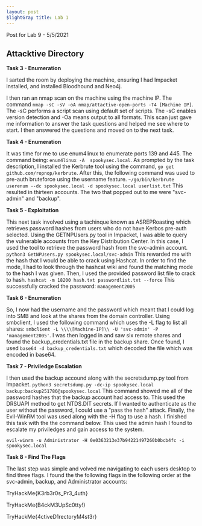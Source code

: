 ```yaml
---
layout: post 
$lightGray title: Lab 1 
---
```


Post for Lab 9 - 5/5/2021


## **Attacktive Directory** 

**Task 3 - Enumeration**

I sarted the room by deploying the machine, ensuring I had Impacket installed, and installed Bloodhound and Neo4j.


I then ran an nmap scan on the machine using the machine IP. The command `nmap -sC -sV -oA nmap/attactive-open-ports -T4 [Machine IP]`. The -sC performs a script scan using default set of scripts. The -sC enables version detection and -Oa means output to all formats. This scan just gave me information to answer the task questions and helped me see where to start. I then answered the questions and moved on to the next task.

**Task 4 - Enumeration**

It was time for me to use enum4linux to enumerate ports 139 and 445. The command being: `enum4linux -A  spookysec.local`. As prompted by the task description, I installed the Kerbrute tool using the command, `go get github.com/ropnop/kerbrute`. After this, the following command was used to pre-auth bruteforce using the username feature. `~/go/bin/kerbrute userenum --dc spookysec.local -d spookysec.local userlist.txt` This resulted in thirteen accounts. The two that popped out to me were "svc-admin" and "backup".

**Task 5 - Exploitation**

This next task involved using a tachinque known as ASREPRoasting which retrieves password hashes from users who do not have Kerbos pre-auth selected. Using the GETNPUsers.py tool in Impacket, I was able to query the vulnerable accounts from the Key Distribution Center. In this case, I used the tool to retrieve the password hash from the svc-admin account. `python3 GetNPUsers.py spookysec.local/svc-admin` This rewarded me with the hash that I would be able to crack using Hashcat. In order to find the mode, I had to look through the hashcat wiki and found the matching mode to the hash I was given. Then, I used the provided password list file to crack to hash. `hashcat -m 18200 hash.txt passwordlist.txt --force` This successfully cracked the password: `management2005`

**Task 6 - Enumeration**

So, I now had the username and the password which meant that I could log into SMB and look at the shares from the domain controller. Using smbclient, I used the following command which uses the -L flag to list all shares: `smbclient -L \\\\[Machine-IP]\\ -U 'svc-admin' -P 'management2005'`. I was then logged in and saw six remote shares and found the backup_credentials.txt file in the backup share. Once found, I used `base64 -d backup_credentials.txt` which decoded the file which was encoded in base64.

**Task 7 - Priviledge Escalation**

I then used the backup accound along with the secretsdump.py tool from Impacket. `python3 secretsdump.py -dc-ip spookysec.local backup:backup251786@spookysec.local` This command showed me all of the password hashes that the backup account had access to. This used the DRSUAPI method to get NTDS.DIT secrets. If I wanted to authenticate as the user without the password, I could use a "pass the hash" attack. Finally, the Evil-WinRM tool was used along with the -H flag to use a hash. I finished this task with the the command below. This used the admin hash I found to escalate my priviledges and gain access to the system. 

`evil-winrm -u Administrator -H 0e0363213e37b94221497260b0bcb4fc -i spookysec.local`

**Task 8 - Find The Flags**

The last step was simple and volved me navigating to each users desktop to find three flags. I found the the following flags in the following order at the svc-admin, backup, and Administrator accounts: 

TryHackMe{K3rb3r0s_Pr3_4uth}

TryHackMe{B4ckM3UpSc0tty!}

TryHackMe{4ctiveD1rectoryM4st3r}







